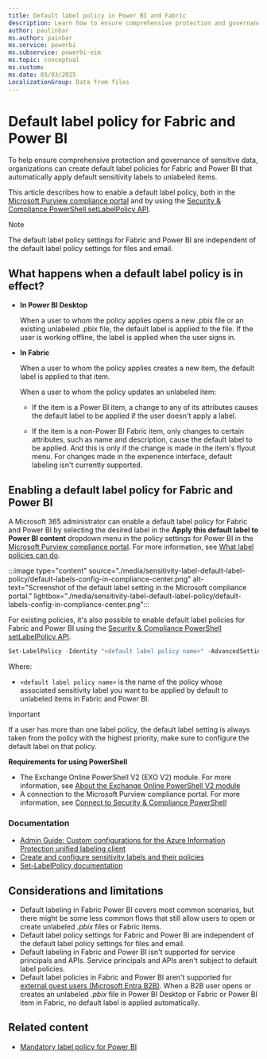 ```yaml
---
title: Default label policy in Power BI and Fabric
description: Learn how to ensure comprehensive protection and governance of sensitive data by enabling a default label policy for Power BI and Microsoft Fabric.
author: paulinbar
ms.author: painbar
ms.service: powerbi
ms.subservice: powerbi-eim
ms.topic: conceptual
ms.custom:
ms.date: 03/03/2025
LocalizationGroup: Data from files
---
```


# Default label policy for Fabric and Power BI

To help ensure comprehensive protection and governance of sensitive data, organizations can create default label policies for Fabric and Power BI that automatically apply default sensitivity labels to unlabeled items.

This article describes how to enable a default label policy, both in the [Microsoft Purview compliance portal](https://compliance.microsoft.com/informationprotection) and by using the [Security & Compliance PowerShell setLabelPolicy API](/powershell/module/exchange/set-labelpolicy).

>[!NOTE]
> The default label policy settings for Fabric and Power BI are independent of the default label policy settings for files and email.

## What happens when a default label policy is in effect?

* **In Power BI Desktop**

    When a user to whom the policy applies opens a new .pbix file or an existing unlabeled .pbix file, the default label is applied to the file. If the user is working offline, the label is applied when the user signs in.

* **In Fabric**

    When a user to whom the policy applies creates a new item, the default label is applied to that item.

    When a user to whom the policy updates an unlabeled item:
    
    * If the item is a Power BI item, a change to any of its attributes causes the default label to be applied if the user doesn't apply a label.
    
    * If the item is a non-Power BI Fabric item, only changes to certain attributes, such as name and description, cause the default label to be applied. And this is only if the change is made in the item's flyout menu. For changes made in the experience interface, default labeling isn't currently supported.

## Enabling a default label policy for Fabric and Power BI

A Microsoft 365 administrator can enable a default label policy for Fabric and Power BI by selecting the desired label in the **Apply this default label to Power BI content** dropdown menu in the policy settings for Power BI in the [Microsoft Purview compliance portal](https://compliance.microsoft.com/informationprotection). For more information, see [What label policies can do](/microsoft-365/compliance/sensitivity-labels#what-label-policies-can-do).

:::image type="content" source="./media/sensitivity-label-default-label-policy/default-labels-config-in-compliance-center.png" alt-text="Screenshot of the default label setting in the Microsoft compliance portal." lightbox="./media/sensitivity-label-default-label-policy/default-labels-config-in-compliance-center.png":::

For existing policies, it's also possible to enable default label policies for Fabric and Power BI using the [Security & Compliance PowerShell setLabelPolicy API](/powershell/module/exchange/set-labelpolicy).

```powershell
Set-LabelPolicy -Identity "<default label policy name>" -AdvancedSettings @{powerbidefaultlabelid="<LabelId>"}
```

Where:

* `<default label policy name>` is the name of the policy whose associated sensitivity label you want to be applied by default to unlabeled items in Fabric and Power BI.

>[!IMPORTANT]
>If a user has more than one label policy, the default label setting is always taken from the policy with the highest priority, make sure to configure the default label on that policy.

**Requirements for using PowerShell**

* The Exchange Online PowerShell V2 (EXO V2) module. For more information, see [About the Exchange Online PowerShell V2 module](/powershell/exchange/exchange-online-powershell-v2#install-and-maintain-the-exo-v2-module)
* A connection to the Microsoft Purview compliance portal. For more information, see [Connect to Security & Compliance PowerShell](/powershell/exchange/connect-to-scc-powershell)

### Documentation

* [Admin Guide: Custom configurations for the Azure Information Protection unified labeling client](/azure/information-protection/rms-client/clientv2-admin-guide-customizations#available-advanced-settings-for-labels)
* [Create and configure sensitivity labels and their policies](/microsoft-365/compliance/create-sensitivity-labels#use-powershell-for-sensitivity-labels-and-their-policies)
* [Set-LabelPolicy documentation](/powershell/module/exchange/set-labelpolicy)

## Considerations and limitations

* Default labeling in Fabric Power BI covers most common scenarios, but there might be some less common flows that still allow users to open or create unlabeled *.pbix* files or Fabric items.
* Default label policy settings for Fabric and Power BI are independent of the default label policy settings for files and email.
* Default labeling in Fabric and Power BI isn't supported for service principals and APIs. Service principals and APIs aren't subject to default label policies.
* Default label policies in Fabric and Power BI aren't supported for [external guest users (Microsoft Entra B2B)](/power-bi/enterprise/service-admin-azure-ad-b2b). When a B2B user opens or creates an unlabeled *.pbix* file in Power BI Desktop or Fabric or Power BI item in Fabric, no default label is applied automatically.

## Related content

* [Mandatory label policy for Power BI](service-security-sensitivity-label-mandatory-label-policy.md)
